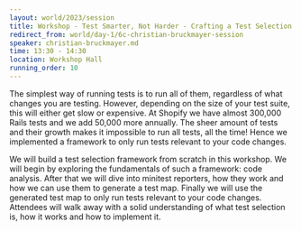 ```yaml
---
layout: world/2023/session
title: Workshop - Test Smarter, Not Harder - Crafting a Test Selection Framework from Scratch
redirect_from: world/day-1/6c-christian-bruckmayer-session
speaker: christian-bruckmayer.md
time: 13:30 - 14:30
location: Workshop Hall
running_order: 10
---
```


The simplest way of running tests is to run all of them, regardless of what changes you are testing. However, depending on the size of your test suite, this will either get slow or expensive. At Shopify we have almost 300,000 Rails tests and we add 50,000 more annually. The sheer amount of tests and their growth makes it impossible to run all tests, all the time! Hence we implemented a framework to only run tests relevant to your code changes.

We will build a test selection framework from scratch in this workshop. We will begin by exploring the fundamentals of such a framework: code analysis. After that we will dive into minitest reporters, how they work and how we can use them to generate a test map. Finally we will use the generated test map to only run tests relevant to your code changes. Attendees will walk away with a solid understanding of what test selection is, how it works and how to implement it.
